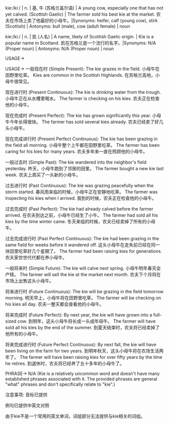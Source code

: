 kie:/kiː/ | n. | 基, 牛 (苏格兰盖尔语) | A young cow, especially one that has not yet calved. (Scottish Gaelic) | The farmer sold his best kie at the market. 农夫在市场上卖了他最好的小母牛。|Synonyms: heifer, calf (young cow),  stirk (Scottish) | Antonyms: bull (male), cow (adult female) | noun

kie:/kiː/ | n. | 凯 (人名) | A name, likely of Scottish Gaelic origin. | Kie is a popular name in Scotland. 凯在苏格兰是一个流行的名字。|Synonyms: N/A (Proper noun) | Antonyms: N/A (Proper noun) | noun


USAGE->

USAGE->
一般现在时 (Simple Present):
The kie grazes in the field. 小母牛在田野里吃草。
Kies are common in the Scottish Highlands. 在苏格兰高地，小母牛很常见。


现在进行时 (Present Continuous):
The kie is drinking water from the trough. 小母牛正在从水槽里喝水。
The farmer is checking on his kies. 农夫正在检查他的小母牛。


现在完成时 (Present Perfect):
The kie has grown significantly this year. 小母牛今年长得很快。
The farmer has sold several kies already. 农夫已经卖了好几头小母牛。


现在完成进行时 (Present Perfect Continuous):
The kie has been grazing in the field all morning. 小母牛整个上午都在田野里吃草。
The farmer has been caring for his kies for many years. 农夫多年来一直在照顾他的小母牛。



一般过去时 (Simple Past):
The kie wandered into the neighbor's field yesterday. 昨天，小母牛跑到了邻居的田里。
The farmer bought a new kie last week. 农夫上周买了一头新的小母牛。


过去进行时 (Past Continuous):
The kie was grazing peacefully when the storm started.  暴风雨来临的时候，小母牛正在安静地吃草。
The farmer was inspecting his kies when I arrived. 我到的时候，农夫正在检查他的小母牛。


过去完成时 (Past Perfect):
The kie had already calved before the farmer arrived. 在农夫到达之前，小母牛已经生了小牛。
The farmer had sold all his kies by the time winter came. 冬天来临的时候，农夫已经卖掉了所有的小母牛。


过去完成进行时 (Past Perfect Continuous):
The kie had been grazing in the same field for weeks before it wandered off.  这头小母牛在走失前已经在同一块田里吃草好几个星期了。
The farmer had been raising kies for generations.  农夫家世世代代都在养小母牛。


一般将来时 (Simple Future):
The kie will calve next spring. 小母牛明年春天会产犊。
The farmer will sell the kie at the market next month. 农夫下个月将在市场上出售这头小母牛。


将来进行时 (Future Continuous):
The kie will be grazing in the field tomorrow morning. 明天早上，小母牛将在田野里吃草。
The farmer will be checking on his kies all day.  农夫一整天都会查看他的小母牛。


将来完成时 (Future Perfect):
By next year, the kie will have grown into a full-sized cow. 到明年，这头小母牛将长成一头成年母牛。
The farmer will have sold all his kies by the end of the summer. 到夏天结束时，农夫将已经卖掉了他所有的小母牛。



将来完成进行时 (Future Perfect Continuous):
By next fall, the kie will have been living on the farm for two years. 到明年秋天，这头小母牛将在农场生活两年了。
The farmer will have been raising kies for over fifty years by the time he retires.  到退休时，农夫将已经养了五十多年的小母牛了。


PHRASE->
N/A  (Kie is a relatively uncommon word and doesn't have many established phrases associated with it.  The provided phrases are general "what" phrases and don't specifically relate to "kie".)


注意事项:
音标已提供

例句已提供中英文对照

由于kie不是一个常用的英文单词，词组部分无法提供与kie相关的词组。


